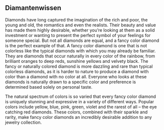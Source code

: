 ## Diamantenwissen

Diamonds have long captured the imagination of the rich and poor, the young and old, the romantics and even the realists. Their beauty and value has made them highly desirable, whether you’re looking at them as a solid investment or wanting to present the perfect symbol of your feelings for someone special. But not all diamonds are equal, and a fancy color diamond is the perfect example of that. A fancy color diamond is one that is not colorless like the typical diamonds with which you may already be familiar. They are diamonds that occur naturally in every color of the rainbow, from brilliant oranges to deep reds, sunshine yellows and velvety black. The fancy or naturally colored diamond is more dazzling and rare than typical colorless diamonds, as it is harder to nature to produce a diamond with color than a diamond with no color at all. Everyone who looks at these diamonds is naturally drawn to a specific color and preference is determined based solely on personal taste.

The natural spectrum of colors is so varied that every fancy color diamond is uniquely stunning and expressive in a variety of different ways. Popular colors include yellow, blue, pink, green, violet and the rarest of all – the eye catching red diamonds. These colors, combined with their sparkle and rarity, make fancy color diamonds an incredibly desirable addition to any jewelry collection.
